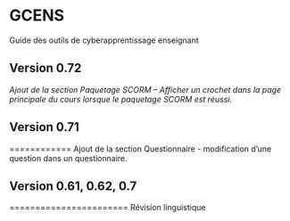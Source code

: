 # GCENS

Guide des outils de cyberapprentissage enseignant

## Version 0.72


*Ajout de la section Paquetage SCORM – Afficher un crochet dans la page principale du cours lorsque le paquetage SCORM est réussi.*


## Version 0.71
============
Ajout de la section Questionnaire - modification d’une question dans un questionnaire.

## Version 0.61, 0.62, 0.7
=======================
Révision linguistique

